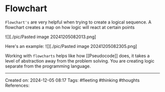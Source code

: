 # Flowchart

`Flowchart's` are very helpful when trying to create a logical sequence. A flowchart creates a map on how logic will react at certain points

![][./pic/Pasted image 20241205082013.png]

Here's an example:
![][./pic/Pasted image 20241205082305.png]

Working with `flowcharts` helps like how [[Pseudocode]] does, it takes a level of abstraction away from the problem solving. You are creating logic separate from the programming language.

---

Created on: 2024-12-05 08:17
Tags: #fleeting #thinking #thoughts
References:
